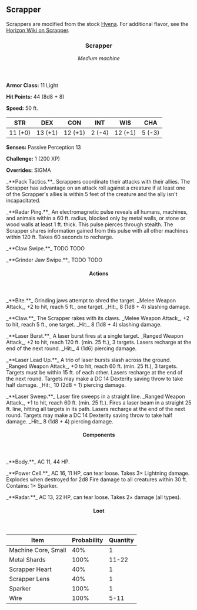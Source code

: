 <!-- +template machine scrapper dnd5ecombat -->

## Scrapper

Scrappers are modified from the stock [Hyena](https://www.dndbeyond.com/monsters/hyena).
For additional flavor, see the [Horizon Wiki on Scrapper](https://horizon.fandom.com/wiki/Scrapper).

<div class="dnd5e-stat-block stat-block">
    <article>
    <header class="name-and-size">
        <h3 class="title"><span class="word" markdown="1">Scrapper</span></h3>
        <p class="size-and-type"><em>Medium machine</em></p>
    </header>
    <section class="ac-hp-speed">
        <p class="ac"><strong>Armor Class:</strong> 11 Light</p>
        <p class="hp"><strong>Hit Points:</strong> 44 (8d8 + 8)</p>
        <p class="speed"><strong>Speed:</strong> 50 ft.</p>
    </section>
    <table class="stats">
        <thead>
            <tr>
                <th aria-label="Strength">STR</th>
                <th aria-label="Dexterity">DEX</th>
                <th aria-label="Constitution">CON</th>
                <th aria-label="Intelligence">INT</th>
                <th aria-label="Wisdom">WIS</th>
                <th aria-label="Charisma">CHA</th>
            </tr>
        </thead>
        <tbody>
            <tr>
                <td>11 (+0)</td>
                <td>13 (+1)</td>
                <td>12 (+1)</td>
                <td>2 (-4)</td>
                <td>12 (+1)</td>
                <td>5 (-3)</td>
            </tr>
        </tbody>
    </table>
    <section class="additional-stats">
        <!-- Damage Resistances and Immunities -->
        <p class="senses"><strong>Senses:</strong> Passive Perception 13</p>
        <p class="challenge"><strong>Challenge:</strong> 1 (200 XP)</p>
        <p class="overrides"><strong>Overrides:</strong> SIGMA</p>
    </section>
    <section class="non-attacks">
<p class="non-attack" markdown="1">
_**Pack Tactics.**_
Scrappers coordinate their attacks with their allies.
The Scrapper has advantage on an attack roll against a creature if at least one of the Scrapper's allies is within 5 feet of the creature and the ally isn't incapacitated.
</p>
<p class="non-attack" markdown="1">
_**Radar Ping.**_
An electromagnetic pulse reveals all humans, machines, and animals within a 60 ft. radius, blocked only by metal walls, or stone or wood walls at least 1 ft. thick.
This pulse pierces through stealth.
The Scrapper shares information gained from this pulse with all other machines within 120 ft.
Takes 60 seconds to recharge.
</p>
<p class="non-attack" markdown="1">
_**Claw Swipe.**_
TODO
TODO
</p>
<p class="non-attack" markdown="1">
_**Grinder Jaw Swipe.**_
TODO
TODO
</p>
    </section>
    <section class="actions">
        <header>
            <h4>Actions</h4>
        </header>
<p class="action" markdown="1">
_**Bite.**_
Grinding jaws attempt to shred the target.
_Melee Weapon Attack_, +2 to hit, reach 5 ft., one target.
_Hit:_ 8 (1d8 + 4) slashing damage.
</p>
<p class="action" markdown="1">
_**Claw.**_
The Scrapper rakes with its claws.
_Melee Weapon Attack_, +2 to hit, reach 5 ft., one target.
_Hit:_ 8 (1d8 + 4) slashing damage.
</p>
<p class="action" markdown="1">
_**Laser Burst.**_
A laser burst fires at a single target.
_Ranged Weapon Attack_, +2 to hit, reach 120 ft. (min. 25 ft.), 3 targets.
Lasers recharge at the end of the next round.
_Hit:_ 4 (1d6) piercing damage.
</p>
<p class="action" markdown="1">
_**Laser Lead Up.**_
A trio of laser bursts slash across the ground.
_Ranged Weapon Attack_, +0 to hit, reach 60 ft. (min. 25 ft.), 3 targets.
Targets must be within 15 ft. of each other.
Lasers recharge at the end of the next round.
Targets may make a DC 14 Dexterity saving throw to take half damage.
_Hit:_ 10 (2d8 + 1) piercing damage.
</p>
<p class="action" markdown="1">
_**Laser Sweep.**_
Laser fire sweeps in a straight line.
_Ranged Weapon Attack_, +1 to hit, reach 60 ft. (min. 25 ft.).
Fires a laser beam in a straight 25 ft. line, hitting all targets in its path.
Lasers recharge at the end of the next round.
Targets may make a DC 14 Dexterity saving throw to take half damage.
_Hit:_ 8 (1d8 + 4) piercing damage.
</p>
    </section>
    <section class="components">
        <header>
            <h4>Components</h4>
        </header>
<p class="component" markdown="1">
_**Body.**_
AC 11, 44 HP.
</p>
<p class="component" markdown="1">
_**Power Cell.**_
AC 16, 11 HP, can tear loose.
Takes 3&times; Lightning damage.
Explodes when destroyed for 2d8 Fire damage to all creatures within 30 ft.
Contains: 1&times; Sparker.
</p>
<p class="component" markdown="1">
_**Radar.**_
AC 13, 22 HP, can tear loose.
Takes 2&times; damage (all types).
</p>
    </section>
    <section class="loot-items">
        <header>
            <h4>Loot</h4>
        </header>
        <table class="loot-list">
            <thead>
                <tr>
                    <th>Item</th>
                    <th class="loot-percent">Probability</th>
                    <th class="loot-qty">Quantity</th>
                </tr>
            </thead>
            <tbody>
<tr><td class="loot-title">Machine Core, Small</td><td class="loot-percent">40%</td><td class="loot-qty">1</td></tr>
<tr><td class="loot-title">Metal Shards</td><td class="loot-percent">100%</td><td class="loot-qty">11-22</td></tr>
<tr><td class="loot-title">Scrapper Heart</td><td class="loot-percent">40%</td><td class="loot-qty">1</td></tr>
<tr><td class="loot-title">Scrapper Lens</td><td class="loot-percent">40%</td><td class="loot-qty">1</td></tr>
<tr><td class="loot-title">Sparker</td><td class="loot-percent">100%</td><td class="loot-qty">1</td></tr>
<tr><td class="loot-title">Wire</td><td class="loot-percent">100%</td><td class="loot-qty">5-11</td></tr>
            </tbody>
        </table>
    </section>
    </article>
</div>



<!-- -template machine scrapper dnd5ecombat -->
